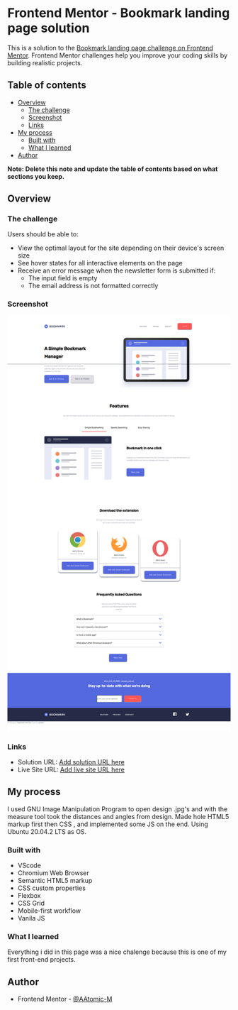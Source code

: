 # Frontend Mentor - Bookmark landing page solution

This is a solution to the [Bookmark landing page challenge on Frontend Mentor](https://www.frontendmentor.io/challenges/bookmark-landing-page-5d0b588a9edda32581d29158). Frontend Mentor challenges help you improve your coding skills by building realistic projects.

## Table of contents

- [Overview](#overview)
  - [The challenge](#the-challenge)
  - [Screenshot](#screenshot)
  - [Links](#links)
- [My process](#my-process)
  - [Built with](#built-with)
  - [What I learned](#what-i-learned)
- [Author](#author)

**Note: Delete this note and update the table of contents based on what sections you keep.**

## Overview

### The challenge

Users should be able to:

- View the optimal layout for the site depending on their device's screen size
- See hover states for all interactive elements on the page
- Receive an error message when the newsletter form is submitted if:
  - The input field is empty
  - The email address is not formatted correctly

### Screenshot

![](./screenshot.png)

### Links

- Solution URL: [Add solution URL here](https://github.com/AAtomic-M/bookmark-landing-page-master)
- Live Site URL: [Add live site URL here](https://bookmark-page-frontendmentor.netlify.app/)

## My process

I used GNU Image Manipulation Program to open design .jpg's and with the measure tool took the distances and angles from design.
Made hole HTML5 markup first then CSS , and implemented some JS on the end. Using Ubuntu 20.04.2 LTS as OS.

### Built with

- VScode
- Chromium Web Browser
- Semantic HTML5 markup
- CSS custom properties
- Flexbox
- CSS Grid
- Mobile-first workflow
- Vanila JS

### What I learned

Everything i did in this page was a nice chalenge because this is one of my first front-end projects.

## Author

- Frontend Mentor - [@AAtomic-M](https://www.frontendmentor.io/profile/AAtomic-M)
